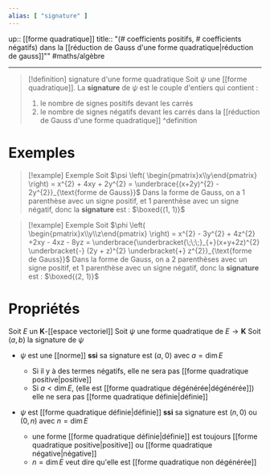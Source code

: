 ```yaml
---
alias: [ "signature" ]
---
```

up:: [[forme quadratique]]
title:: "(# coefficients positifs, # coefficients négatifs) dans la [[réduction de Gauss d'une forme quadratique|réduction de gauss]]""
#maths/algèbre  

---

> [!definition] signature d'une forme quadratique
> Soit $\psi$ une [[forme quadratique]].
> La **signature** de $\psi$ est le couple d'entiers qui contient :
>  1. le nombre de signes positifs devant les carrés
>  2. le nombre de signes négatifs devant les carrés
> dans la [[réduction de Gauss d'une forme quadratique]] 
^definition

# Exemples

> [!example] Exemple 
> Soit $\psi \left( \begin{pmatrix}x\\y\end{pmatrix} \right) = x^{2} + 4xy + 2y^{2} = \underbrace{(x+2y)^{2} - 2y^{2}}_{\text{forme de Gauss}}$
> Dans la forme de Gauss, on a $1$ parenthèse avec un signe positif, et $1$ parenthèse avec un signe négatif, donc la **signature** est : $\boxed{(1, 1)}$

> [!example] Exemple 
> Soit $\phi \left( \begin{pmatrix}x\\y\\z\end{pmatrix} \right) = x^{2} - 3y^{2} + 4z^{2} +2xy - 4xz - 8yz = \underbrace{\underbracket{\;\;\;}_{+}(x+y+2z)^{2} \underbracket{-} (2y + z)^{2} \underbracket{+} z^{2}}_{\text{forme de Gauss}}$
> Dans la forme de Gauss, on a $2$ parenthèses avec un signe positif, et $1$ parenthèse avec un signe négatif, donc la **signature** est : $\boxed{(2, 1)}$
> 


# Propriétés
Soit $E$ un $\mathbf{K}$-[[espace vectoriel]]
Soit $\psi$ une forme quadratique de $E \to \mathbf{K}$
Soit $(a, b)$ la signature de $\psi$

 - $\psi$ est une [[norme]] **ssi** sa signature est $(a,\; 0)$ avec $a = \dim E$
     - Si il y à des termes négatifs, elle ne sera pas [[forme quadratique positive|positive]]
     - Si $a < \dim E$, (elle est [[forme quadratique dégénérée|dégénérée]]) elle ne sera pas [[forme quadratique définie|définie]] 

 - $\psi$ est [[forme quadratique définie|définie]] **ssi** sa signature est $(n, 0)$ ou $(0, n)$ avec $n = \dim E$
     - une forme [[forme quadratique définie|définie]] est toujours [[forme quadratique positive|positive]] ou [[forme quadratique négative|négative]]
     - $n = \dim E$ veut dire qu'elle est [[forme quadratique non dégénérée]]
